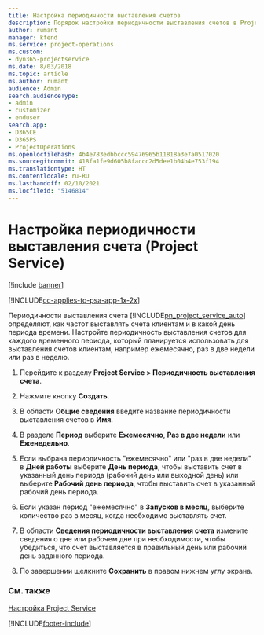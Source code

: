```yaml
---
title: Настройка периодичности выставления счетов
description: Порядок настройки периодичности выставления счетов в Project Service
author: rumant
manager: kfend
ms.service: project-operations
ms.custom:
- dyn365-projectservice
ms.date: 8/03/2018
ms.topic: article
ms.author: rumant
audience: Admin
search.audienceType:
- admin
- customizer
- enduser
search.app:
- D365CE
- D365PS
- ProjectOperations
ms.openlocfilehash: 4b4e783edbbccc59476965b11818a3e7a0517020
ms.sourcegitcommit: 418fa1fe9d605b8faccc2d5dee1b04b4e753f194
ms.translationtype: HT
ms.contentlocale: ru-RU
ms.lasthandoff: 02/10/2021
ms.locfileid: "5146814"
---
```

# <a name="set-up-invoice-frequencies-project-service"></a>Настройка периодичности выставления счета (Project Service)

[!include [banner](../includes/psa-now-project-operations.md)]

[!INCLUDE[cc-applies-to-psa-app-1x-2x](../includes/cc-applies-to-psa-app-1x-2x.md)]

Периодичности выставления счета [!INCLUDE[pn_project_service_auto](../includes/pn-project-service-auto.md)] определяют, как частот выставлять счета клиентам и в какой день периода времени. Настройте периодичность выставления счетов для каждого временного периода, который планируется использовать для выставления счетов клиентам, например ежемесячно, раз в две недели или раз в неделю.  
  
1.  Перейдите к разделу **Project Service > Периодичность выставления счета**.  
  
2.  Нажмите кнопку **Создать**.  
  
3.  В области **Общие сведения** введите название периодичности выставления счетов в **Имя**.  
  
4.  В разделе **Период** выберите **Ежемесячно**, **Раз в две недели** или **Еженедельно**.  
  
5.  Если выбрана периодичность "ежемесячно" или "раз в две недели" в **Дней работы** выберите **День периода**, чтобы выставить счет в указанный день периода (рабочий день или выходной день) или выберите **Рабочий день периода**, чтобы выставить счет в указанный рабочий день периода.  
  
6.  Если указан период "ежемесячно" в **Запусков в месяц**, выберите количество раз в месяц, когда необходимо выставлять счет.  
  
7.  В области **Сведения периодичности выставления счета** измените сведения о дне или рабочем дне при необходимости, чтобы убедиться, что счет выставляется в правильный день или рабочий день заданного периода.  
  
8.  По завершении щелкните **Сохранить** в правом нижнем углу экрана.  
  
### <a name="see-also"></a>См. также  
 [Настройка Project Service](../psa/configure.md)


[!INCLUDE[footer-include](../includes/footer-banner.md)]